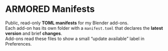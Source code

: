 # ARMORED Manifests

Public, read-only **TOML manifests** for my Blender add-ons.  
Each add-on has its own folder with a `manifest.toml` that declares the **latest version** and brief **changes**.  
Add-ons read these files to show a small “update available” label in Preferences.
